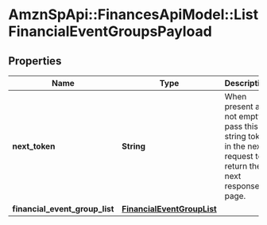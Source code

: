 # AmznSpApi::FinancesApiModel::ListFinancialEventGroupsPayload

## Properties
Name | Type | Description | Notes
------------ | ------------- | ------------- | -------------
**next_token** | **String** | When present and not empty, pass this string token in the next request to return the next response page. | [optional] 
**financial_event_group_list** | [**FinancialEventGroupList**](FinancialEventGroupList.md) |  | [optional] 

